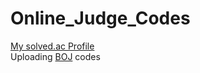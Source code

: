 # Online_Judge_Codes
[My solved.ac Profile](https://solved.ac/profile/icecream126)<br>
Uploading [BOJ](www.boj.kr) codes
